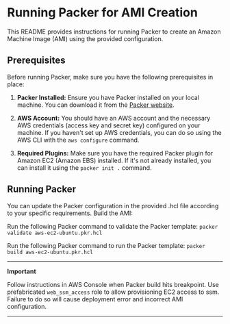 # Running Packer for AMI Creation

This README provides instructions for running Packer to create an Amazon Machine Image (AMI) using the provided configuration.

## Prerequisites

Before running Packer, make sure you have the following prerequisites in place:

1. **Packer Installed:** Ensure you have Packer installed on your local machine. You can download it from the [Packer website](https://www.packer.io/).

2. **AWS Account:** You should have an AWS account and the necessary AWS credentials (access key and secret key) configured on your machine. If you haven't set up AWS credentials, you can do so using the AWS CLI with the `aws configure` command.

3. **Required Plugins:** Make sure you have the required Packer plugin for Amazon EC2 (Amazon EBS) installed. If it's not already installed, you can install it using the `packer init .` command.

## Running Packer
You can update the Packer configuration in the provided .hcl file according to your specific requirements.
Build the AMI:

Run the following Packer command to validate the Packer template:
`packer validate aws-ec2-ubuntu.pkr.hcl`

Run the following Packer command to run the Packer template:
`packer build aws-ec2-ubuntu.pkr.hcl`


---
**Important**

Follow instructions in AWS Console when Packer build hits breakpoint. Use prefabricated `web_ssm_access` role to allow provisioning EC2 access to ssm. Failure to do so will cause deployment error and incorrect AMI configuration.

---
